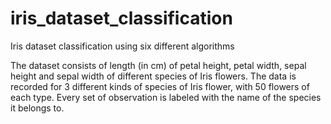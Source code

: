 # iris_dataset_classification

Iris dataset classification using six different algorithms

The dataset consists of length (in cm) of petal height, petal width, sepal height and sepal width of different species of Iris flowers. The data is recorded for 3 different kinds of species of Iris flower, with 50 flowers of each type. Every set of observation is labeled with the name of the species it belongs to. 


